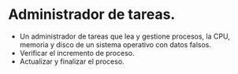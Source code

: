 # Administrador de tareas.

- Un administrador de tareas que lea y gestione procesos, la CPU, memoria y disco de un sistema operativo con datos falsos. 
- Verificar el incremento de proceso. 
- Actualizar y finalizar el proceso.
